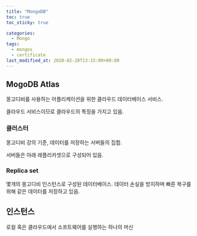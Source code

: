 ```yaml
---
title: "MongoDB"
toc: true
toc_sticky: true

categories:
  - Mongo
tags: 
  - mongos
  - certificate
last_modified_at: 2020-02-28T13:15:00+00:00
---
```


## MogoDB Atlas
몽고디비를 사용하는 어플리케이션을 위한 클라우드 데이터베이스 서비스.

클라우드 서비스이므로 클라우드의 특징을 가지고 있음.
### 클러스터
몽고디비 강의 기준, 데이터를 저장하는 서버들의 집합. 

서버들은 아래 레플리카셋으로 구성되어 있음.

### Replica set
몇개의 몽고디비 인스턴스로 구성된 데이터베이스.
데이터 손실을 방지하며 빠른 복구를 위해 같은 데이터를 저장하고 있음.

## 인스턴스
로컬 혹은 클라우드에서 소프트웨어를 실행하는 하나의 머신
